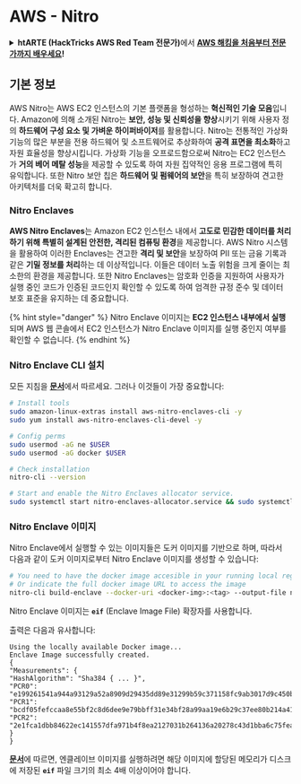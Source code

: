 # AWS - Nitro

<details>

<summary><strong>htARTE (HackTricks AWS Red Team 전문가)</strong>에서 <a href="https://training.hacktricks.xyz/courses/arte"><strong>AWS 해킹을 처음부터 전문가까지 배우세요</strong></a><strong>!</strong></summary>

HackTricks를 지원하는 다른 방법:

* **회사가 HackTricks에 광고되길 원하거나** **HackTricks를 PDF로 다운로드하고 싶다면** [**구독 요금제**](https://github.com/sponsors/carlospolop)를 확인하세요!
* [**공식 PEASS & HackTricks 스왜그**](https://peass.creator-spring.com)를 구매하세요
* [**The PEASS Family**](https://opensea.io/collection/the-peass-family)를 발견하세요, 당사의 독점 [**NFTs**](https://opensea.io/collection/the-peass-family) 컬렉션
* 💬 [**Discord 그룹**](https://discord.gg/hRep4RUj7f) 또는 [**텔레그램 그룹**](https://t.me/peass)에 **가입**하거나 **트위터** 🐦 [**@hacktricks\_live**](https://twitter.com/hacktricks\_live)**를 팔로우**하세요.
* **HackTricks** 및 **HackTricks Cloud** github 저장소에 PR을 제출하여 **해킹 트릭을 공유**하세요.

</details>

## 기본 정보

AWS Nitro는 AWS EC2 인스턴스의 기본 플랫폼을 형성하는 **혁신적인 기술 모음**입니다. Amazon에 의해 소개된 Nitro는 **보안, 성능 및 신뢰성을 향상**시키기 위해 사용자 정의 **하드웨어 구성 요소 및 가벼운 하이퍼바이저**를 활용합니다. Nitro는 전통적인 가상화 기능의 많은 부분을 전용 하드웨어 및 소프트웨어로 추상화하여 **공격 표면을 최소화**하고 자원 효율성을 향상시킵니다. 가상화 기능을 오프로드함으로써 Nitro는 EC2 인스턴스가 **거의 베어 메탈 성능**을 제공할 수 있도록 하여 자원 집약적인 응용 프로그램에 특히 유익합니다. 또한 Nitro 보안 칩은 **하드웨어 및 펌웨어의 보안**을 특히 보장하여 견고한 아키텍처를 더욱 확고히 합니다.

### Nitro Enclaves

**AWS Nitro Enclaves**는 Amazon EC2 인스턴스 내에서 **고도로 민감한 데이터를 처리하기 위해 특별히 설계된 안전한, 격리된 컴퓨팅 환경**을 제공합니다. AWS Nitro 시스템을 활용하여 이러한 Enclaves는 견고한 **격리 및 보안**을 보장하여 PII 또는 금융 기록과 같은 **기밀 정보를 처리**하는 데 이상적입니다. 이들은 데이터 노출 위험을 크게 줄이는 최소한의 환경을 제공합니다. 또한 Nitro Enclaves는 암호화 인증을 지원하여 사용자가 실행 중인 코드가 인증된 코드인지 확인할 수 있도록 하여 엄격한 규정 준수 및 데이터 보호 표준을 유지하는 데 중요합니다.

{% hint style="danger" %}
Nitro Enclave 이미지는 **EC2 인스턴스 내부에서 실행**되며 AWS 웹 콘솔에서 EC2 인스턴스가 Nitro Enclave 이미지를 실행 중인지 여부를 확인할 수 없습니다.
{% endhint %}

### Nitro Enclave CLI 설치

모든 지침을 [**문서**](https://catalog.us-east-1.prod.workshops.aws/event/dashboard/en-US/workshop/1-my-first-enclave/1-1-nitro-enclaves-cli#run-connect-and-terminate-the-enclave)에서 따르세요. 그러나 이것들이 가장 중요합니다:
```bash
# Install tools
sudo amazon-linux-extras install aws-nitro-enclaves-cli -y
sudo yum install aws-nitro-enclaves-cli-devel -y

# Config perms
sudo usermod -aG ne $USER
sudo usermod -aG docker $USER

# Check installation
nitro-cli --version

# Start and enable the Nitro Enclaves allocator service.
sudo systemctl start nitro-enclaves-allocator.service && sudo systemctl enable nitro-enclaves-allocator.service
```
### Nitro Enclave 이미지

Nitro Enclave에서 실행할 수 있는 이미지들은 도커 이미지를 기반으로 하며, 따라서 다음과 같이 도커 이미지로부터 Nitro Enclave 이미지를 생성할 수 있습니다:
```bash
# You need to have the docker image accesible in your running local registry
# Or indicate the full docker image URL to access the image
nitro-cli build-enclave --docker-uri <docker-img>:<tag> --output-file nitro-img.eif
```
Nitro Enclave 이미지는 **`eif`** (Enclave Image File) 확장자를 사용합니다.

출력은 다음과 유사합니다:
```
Using the locally available Docker image...
Enclave Image successfully created.
{
"Measurements": {
"HashAlgorithm": "Sha384 { ... }",
"PCR0": "e199261541a944a93129a52a8909d29435dd89e31299b59c371158fc9ab3017d9c450b0a580a487e330b4ac691943284",
"PCR1": "bcdf05fefccaa8e55bf2c8d6dee9e79bbff31e34bf28a99aa19e6b29c37ee80b214a414b7607236edf26fcb78654e63f",
"PCR2": "2e1fca1dbb84622ec141557dfa971b4f8ea2127031b264136a20278c43d1bba6c75fea286cd4de9f00450b6a8db0e6d3"
}
}
```
[**문서**](https://catalog.us-east-1.prod.workshops.aws/event/dashboard/en-US/workshop/1-my-first-enclave/1-1-nitro-enclaves-cli#run-connect-and-terminate-the-enclave)에 따르면, 엔클레이브 이미지를 실행하려면 해당 이미지에 할당된 메모리가 디스크에 저장된 **`eif`** 파일 크기의 최소 4배 이상이어야 합니다.
